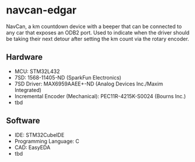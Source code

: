 # navcan-edgar
NavCan, a km countdown device with a beeper that can be connected to any car that exposes an ODB2 port. Used to indicate when the driver should be taking their next detour after setting the km count via the rotary encoder.
## Hardware
- MCU: STM32L432
- 7SD: 1568-11405-ND (SparkFun Electronics)
- 7SD Driver: MAX6959AAEE+-ND (Analog Devices Inc./Maxim Integrated)
- Incremental Encoder (Mechanical): PEC11R-4215K-S0024 (Bourns Inc.)
- tbd
## Software
- IDE: STM32CubeIDE
- Programming Language: C
- CAD: EasyEDA
- tbd
